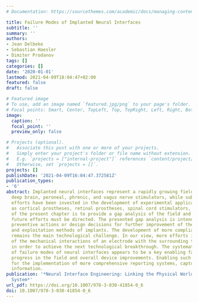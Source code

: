 ```yaml
---
# Documentation: https://sourcethemes.com/academic/docs/managing-content/

title: Failure Modes of Implanted Neural Interfaces
subtitle: ''
summary: ''
authors:
- Jean Delbeke
- Sebastian Haesler
- Dimiter Prodanov
tags: []
categories: []
date: '2020-01-01'
lastmod: 2021-04-09T18:04:47+02:00
featured: false
draft: false

# Featured image
# To use, add an image named `featured.jpg/png` to your page's folder.
# Focal points: Smart, Center, TopLeft, Top, TopRight, Left, Right, BottomLeft, Bottom, BottomRight.
image:
  caption: ''
  focal_point: ''
  preview_only: false

# Projects (optional).
#   Associate this post with one or more of your projects.
#   Simply enter your project's folder or file name without extension.
#   E.g. `projects = ["internal-project"]` references `content/project/deep-learning/index.md`.
#   Otherwise, set `projects = []`.
projects: []
publishDate: '2021-04-09T16:04:47.372581Z'
publication_types:
- '6'
abstract: Implanted neural interfaces represent a rapidly growing field, which includes
  deep brain, peroneal, phrenic, and vagus nerve stimulators, while substantial research
  efforts have been invested in the development of experimental applications, such
  as cortical prostheses, retinal prostheses, spinal cord stimulators, etc. The aim
  of the present chapter is to provide a gap analysis of the field and to debate where
  future efforts must be directed. The presented gap analysis is intended to informing
  preventive actions or design decisions for further improvement of the design, fabrication,
  and exploitation methods of implants. The development of more compliant electrodes
  remains the main technological challenge. In our view, more efforts in the understanding
  of the mechanical interactions of an electrode with the surrounding tissue are necessary
  in order to achieve the next technological breakthrough. The systematic analysis
  of failure modes of neural interfaces appears to be a key enabling factor for further
  progress in the field and overall device improvements. Enabling such analysis calls
  for the implementation of more comprehensive reporting systems, capturing the necessary
  information.
publication: '*Neural Interface Engineering: Linking the Physical World and the Nervous
  System*'
url_pdf: https://doi.org/10.1007/978-3-030-41854-0_6
doi: 10.1007/978-3-030-41854-0_6
---
```

